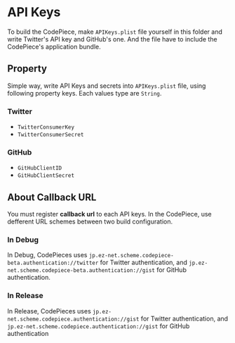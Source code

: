 # API Keys

To build the CodePiece, make `APIKeys.plist` file yourself in this folder and write Twitter's API key and GitHub's one. And the file have to include the CodePiece's application bundle.

## Property

Simple way, write API Keys and secrets into `APIKeys.plist` file, using following property keys. Each values type are `String`.

### Twitter

- `TwitterConsumerKey`
- `TwitterConsumerSecret`


### GitHub

- `GitHubClientID`
- `GitHubClientSecret`


## About Callback URL

You must register **callback url** to each API keys.
In the CodePiece, use defferent URL schemes between two build configuration. 

### In Debug

In Debug, CodePieces uses `jp.ez-net.scheme.codepiece-beta.authentication://twitter` for Twitter authentication, and `jp.ez-net.scheme.codepiece-beta.authentication://gist` for GitHub authentication.

### In Release

In Release, CodePieces uses `jp.ez-net.scheme.codepiece.authentication://gist` for Twitter authentication, and `jp.ez-net.scheme.codepiece.authentication://gist` for GitHub authentication